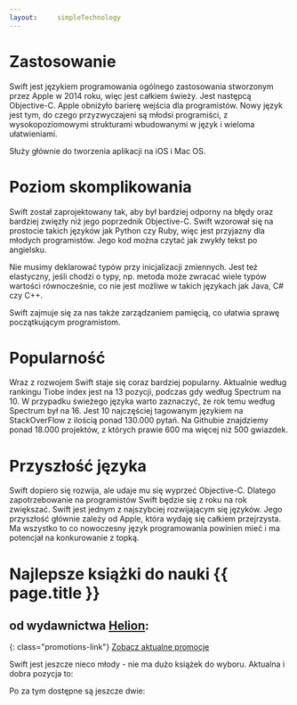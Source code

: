 ```yaml
---
layout:     simpleTechnology
---
```


# Zastosowanie

Swift jest językiem programowania ogólnego zastosowania stworzonym przez Apple w 2014 roku, więc jest całkiem świeży. Jest następcą Objective-C. Apple obniżyło barierę wejścia dla programistów. Nowy język jest tym, do czego przyzwyczajeni są młodsi programiści, z wysokopoziomowymi strukturami wbudowanymi w język i wieloma ułatwieniami.

Służy głównie do tworzenia aplikacji na iOS i Mac OS.

# Poziom skomplikowania

Swift został zaprojektowany tak, aby był bardziej odporny na błędy oraz bardziej zwięzły niż jego poprzednik Objective-C. Swift wzorował się na prostocie takich języków jak Python czy Ruby, więc jest przyjazny dla młodych programistów. Jego kod można czytać jak zwykły tekst po angielsku.

Nie musimy deklarować typów przy inicjalizacji zmiennych. Jest też elastyczny, jeśli chodzi o typy, np. metoda może zwracać wiele typów wartości równocześnie, co nie jest możliwe w takich językach jak Java, C# czy C++.

Swift zajmuje się za nas także zarządzaniem pamięcią, co ułatwia sprawę początkującym programistom.

# Popularność

Wraz z rozwojem Swift staje się coraz bardziej popularny. Aktualnie według rankingu Tiobe index jest na 13 pozycji, podczas gdy według Spectrum na 10. W przypadku świeżego języka warto zaznaczyć, że rok temu według Spectrum był na 16. Jest 10 najczęściej tagowanym językiem na StackOverFlow z ilością ponad 130.000 pytań. Na Githubie znajdziemy ponad 18.000 projektów, z których prawie 600 ma więcej niż 500 gwiazdek.

# Przyszłość języka

Swift dopiero się rozwija, ale udaje mu się wyprzeć Objective-C. Dlatego zapotrzebowanie na programistów Swift będzie się z roku na rok zwiększać. Swift jest jednym z najszybciej rozwijającym się języków. Jego przyszłość głównie zależy od Apple, która wydaję się całkiem przejrzysta. Ma wszystko to co nowoczesny język programowania powinien mieć i ma potencjał na konkurowanie z topką.

# Najlepsze książki do nauki {{ page.title }}
## od wydawnictwa [Helion](http://helion.pl/view/9102Q):

{: class="promotions-link"}
[Zobacz aktualne promocje](http://helion.pl/page/9102Q/promocje)


Swift jest jeszcze nieco młody - nie ma dużo książek do wyboru. Aktualna i dobra pozycja to:

<div class="book">
    <script src="http://helion.pl/plugins/new/ksiazkasm.phi?id=pswfdp&nr=9102Q&size=181&utf8=1"></script>
</div>

Po za tym dostępne są jeszcze dwie:

<div class="book">
    <script src="http://helion.pl/plugins/new/ksiazkasm.phi?id=swifpk&nr=9102Q&size=181&utf8=1"></script>
</div>

<div class="book">
    <script src="http://helion.pl/plugins/new/ksiazkasm.phi?id=pjswif&nr=9102Q&size=181&utf8=1"></script>
</div>